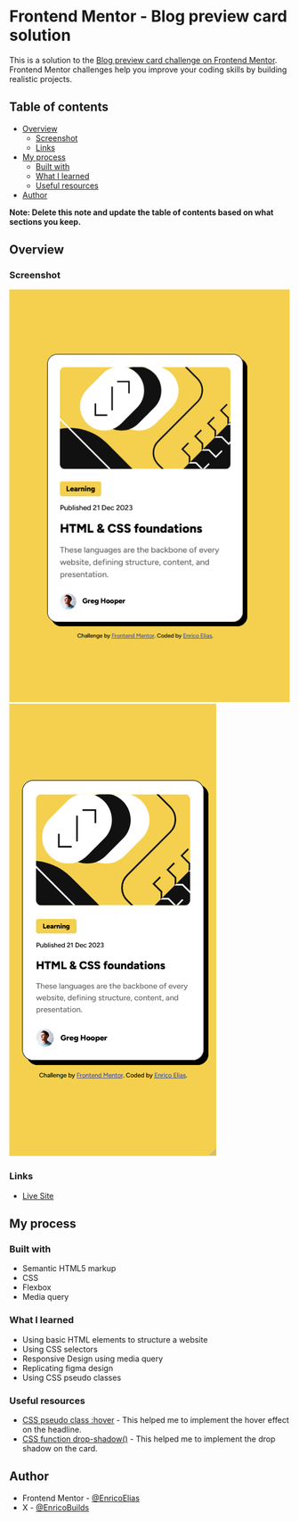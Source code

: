# Frontend Mentor - Blog preview card solution

This is a solution to the [Blog preview card challenge on Frontend Mentor](https://www.frontendmentor.io/challenges/blog-preview-card-ckPaj01IcS). Frontend Mentor challenges help you improve your coding skills by building realistic projects.

## Table of contents

-   [Overview](#overview)
    -   [Screenshot](#screenshot)
    -   [Links](#links)
-   [My process](#my-process)
    -   [Built with](#built-with)
    -   [What I learned](#what-i-learned)
    -   [Useful resources](#useful-resources)
-   [Author](#author)

**Note: Delete this note and update the table of contents based on what sections you keep.**

## Overview

### Screenshot

![Desktop version](./screenshots/desktop.png)
![Mobile version](./screenshots/mobile.png)

### Links

-   [Live Site](https://enricoelias.github.io/blog-preview/)

## My process

### Built with

-   Semantic HTML5 markup
-   CSS
-   Flexbox
-   Media query

### What I learned

-   Using basic HTML elements to structure a website
-   Using CSS selectors
-   Responsive Design using media query
-   Replicating figma design
-   Using CSS pseudo classes

### Useful resources

-   [CSS pseudo class :hover](https://developer.mozilla.org/en-US/docs/Web/CSS/:hover) - This helped me to implement the hover effect on the headline.
-   [CSS function drop-shadow()](https://developer.mozilla.org/en-US/docs/Web/CSS/filter-function/drop-shadow) - This helped me to implement the drop shadow on the card.

## Author

-   Frontend Mentor - [@EnricoElias](https://www.frontendmentor.io/profile/EnricoElias)
-   X - [@EnricoBuilds](https://x.com/EnricoBuilds)

